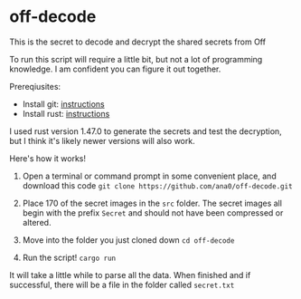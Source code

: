 # off-decode
This is the secret to decode and decrypt the shared secrets from Off

To run this script will require a little bit, but not a lot of programming knowledge. I am confident you can figure it out together.

Prereqiusites:

- Install git: [instructions](https://www.linode.com/docs/guides/how-to-install-git-on-linux-mac-and-windows/)
- Install rust: [instructions](https://www.rust-lang.org/tools/install)

I used rust version 1.47.0 to generate the secrets and test the decryption, but I think it's likely newer versions will also work.

Here's how it works!

1. Open a terminal or command prompt in some convenient place, and download this code `git clone https://github.com/ana0/off-decode.git`

2. Place 170 of the secret images in the `src` folder. The secret images all begin with the prefix `Secret` and should not have been compressed or altered.

3. Move into the folder you just cloned down `cd off-decode`

4. Run the script! `cargo run`

It will take a little while to parse all the data. When finished and if successful, there will be a file in the folder called `secret.txt`

